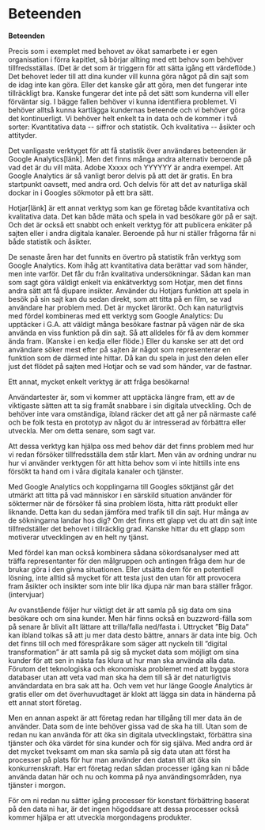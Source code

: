 # Beteenden

**Beteenden**

Precis som i exemplet med behovet av ökat samarbete i er egen organisation i förra kapitlet, så börjar allting med ett behov som behöver tillfredsställas. \(Det är det som är triggern för att sätta igång ett värdeflöde.\) Det behovet leder till att dina kunder vill kunna göra något på din sajt som de idag inte kan göra. Eller det kanske går att göra, men det fungerar inte tillräckligt bra. Kanske fungerar det inte på det sätt som kunderna vill eller förväntar sig. I bägge fallen behöver vi kunna identifiera problemet. Vi behöver alltså kunna kartlägga kundernas beteende och vi behöver göra det kontinuerligt. Vi behöver helt enkelt ta in data och de kommer i två sorter: Kvantitativa data -- siffror och statistik. Och kvalitativa -- åsikter och attityder.

Det vanligaste verktyget för att få statistik över användares beteenden är Google Analytics\[länk\]. Men det finns många andra alternativ beroende på vad det är du vill mäta. Adobe Xxxxx och YYYYYY är andra exempel. Att Google Analytics är så vanligt beror delvis på att det är gratis. En bra startpunkt oavsett, med andra ord. Och delvis för att det av naturliga skäl dockar in i Googles sökmotor på ett bra sätt.

Hotjar\[länk\] är ett annat verktyg som kan ge företag både kvantitativa och kvalitativa data. Det kan både mäta och spela in vad besökare gör på er sajt. Och det är också ett snabbt och enkelt verktyg för att publicera enkäter på sajten eller i andra digitala kanaler. Beroende på hur ni ställer frågorna får ni både statistik och åsikter.

De senaste åren har det funnits en övertro på statistik från verktyg som Google Analytics. Kom ihåg att kvantitativa data berättar vad som händer, men inte varför. Det får du från kvalitativa undersökningar. Sådan kan man som sagt göra väldigt enkelt via enkätverktyg som Hotjar, men det finns andra sätt att få djupare insikter. Använder du Hotjars funktion att spela in besök på sin sajt kan du sedan direkt, som att titta på en film, se vad användare har problem med. Det är mycket lärorikt. Och kan naturligtvis med fördel kombineras med ett verktyg som Google Analytics: Du upptäcker i G.A. att väldigt många besökare fastnar på vägen när de ska använda en viss funktion på din sajt. Så att alldeles för få av dem kommer ända fram. \(Kanske i en kedja eller flöde.\) Eller du kanske ser att det ord användare söker mest efter på sajten är något som representerar en funktion som de därmed inte hittar. Då kan du spela in just den delen eller just det flödet på sajten med Hotjar och se vad som händer, var de fastnar.

Ett annat, mycket enkelt verktyg är att fråga besökarna!

Användartester är, som vi kommer att upptäcka längre fram, ett av de viktigaste sätten att ta sig framåt snabbare i sin digitala utveckling. Och de behöver inte vara omständiga, ibland räcker det att gå ner på närmaste café och be folk testa en prototyp av något du är intresserad av förbättra eller utveckla. Mer om detta senare, som sagt var.

Att dessa verktyg kan hjälpa oss med behov där det finns problem med hur vi redan försöker tillfredsställa dem står klart. Men vän av ordning undrar nu hur vi använder verktygen för att hitta behov som vi inte hittills inte ens försökt ta hand om i våra digitala kanaler och tjänster.

Med Google Analytics och kopplingarna till Googles söktjänst går det utmärkt att titta på vad människor i en särskild situation använder för söktermer när de försöker få sina problem lösta, hitta rätt produkt eller liknande. Detta kan du sedan jämföra med trafik till din sajt. Hur många av de sökningarna landar hos dig? Om det finns ett glapp vet du att din sajt inte tillfredställer det behovet i tillräcklig grad. Kanske hittar du ett glapp som motiverar utvecklingen av en helt ny tjänst.

Med fördel kan man också kombinera sådana sökordsanalyser med att träffa representanter för den målgruppen och antingen fråga dem hur de brukar göra i den givna situationen. Eller utsätta dem för en potentiell lösning, inte alltid så mycket för att testa just den utan för att provocera fram åsikter och insikter som inte blir lika djupa när man bara ställer frågor. \(intervjuar\)

Av ovanstående följer hur viktigt det är att samla på sig data om sina besökare och om sina kunder. Men här finns också en buzzword-fälla som på senare år blivit allt lättare att trilla/falla ned/fasta i. Uttrycket ”Big Data” kan ibland tolkas så att ju mer data desto bättre, annars är data inte big. Och det finns till och med förespråkare som säger att nyckeln till ”digital transformation” är att samla på sig så mycket data som möjligt om sina kunder för att sen in nästa fas klura ut hur man ska använda alla data. Förutom det teknologiska och ekonomiska problemet med att bygga stora databaser utan att veta vad man ska ha dem till så är det naturligtvis användardata en bra sak att ha. Och vem vet hur länge Google Analytics är gratis eller om det överhuvudtaget är klokt att lägga sin data in händerna på ett annat stort företag.

Men en annan aspekt är att företag redan har tillgång till mer data än de använder. Data som de inte behöver gissa vad de ska ha till. Utan som de redan nu kan använda för att öka sin digitala utvecklingstakt, förbättra sina tjänster och öka värdet för sina kunder och för sig själva. Med andra ord är det mycket tveksamt om man ska samla på sig data utan att först ha processer på plats för hur man använder den datan till att öka sin konkurrenskraft. Har ert företag redan sådan processer igång kan ni både använda datan här och nu och komma på nya användingsområden, nya tjänster i morgon.

För om ni redan nu sätter igång processer för konstant förbättring baserat på den data ni har, är det ingen högoddsare att dessa processer också kommer hjälpa er att utveckla morgondagens produkter.

